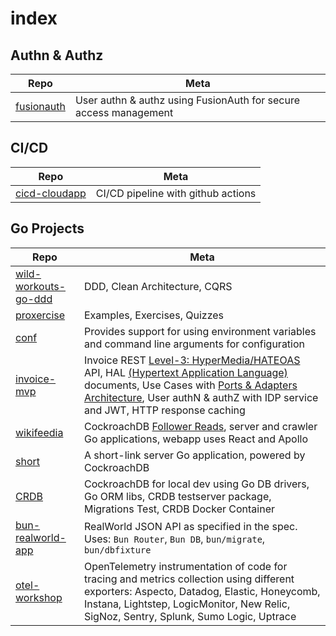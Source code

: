 # index

##  Authn & Authz
| Repo | Meta |
|---|---|
| [fusionauth](https://github.com/tullo/fusionauth) | User authn & authz using FusionAuth for secure access management |

## CI/CD
| Repo | Meta |
|---|---|
| [cicd-cloudapp](https://github.com/tullo/cicd-cloudapp) | CI/CD pipeline with github actions |


## Go Projects
| Repo | Meta |
|---|---|
| [wild-workouts-go-ddd](https://github.com/tullo/wild-workouts-go-ddd-example) | DDD, Clean Architecture, CQRS |
| [proxercise](https://github.com/tullo/proxercise/tree/main/go) | Examples, Exercises, Quizzes |
| [conf](https://github.com/tullo/conf) | Provides support for using environment variables and command line arguments for configuration   |
| [invoice-mvp](https://github.com/tullo/invoice-mvp) | Invoice REST [Level-3: HyperMedia/HATEOAS](https://devopedia.org/richardson-maturity-model) API, HAL [(Hypertext Application Language)](https://stateless.group/hal_specification.html) documents, Use Cases with [Ports & Adapters Architecture](https://blog.cleancoder.com/uncle-bob/2012/08/13/the-clean-architecture.html), User authN & authZ with IDP service and JWT, HTTP response caching|
| [wikifeedia](https://github.com/tullo/wikifeedia) | CockroachDB [Follower Reads](https://www.cockroachlabs.com/docs/stable/topology-follower-reads.html), server and crawler Go applications, webapp uses React and Apollo|
| [short](https://github.com/tullo/short) | A short-link server Go application, powered by CockroachDB|
| [CRDB](https://github.com/tullo/crdb) | CockroachDB for local dev using Go DB drivers, Go ORM libs, CRDB testserver package, Migrations Test, CRDB Docker Container |
| [bun-realworld-app](https://github.com/tullo/bun-realworld-app) | RealWorld JSON API as specified in the spec. Uses: `Bun Router`, `Bun DB`, `bun/migrate`, `bun/dbfixture` |
| [otel-workshop](https://github.com/tullo/otel-workshop) | OpenTelemetry instrumentation of code for tracing and metrics collection using different exporters: Aspecto, Datadog, Elastic, Honeycomb, Instana, Lightstep, LogicMonitor, New Relic, SigNoz, Sentry, Splunk, Sumo Logic, Uptrace |
